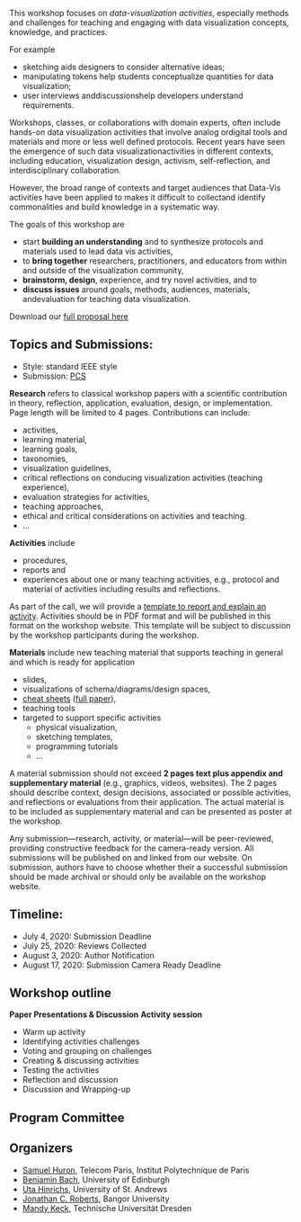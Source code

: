 This workshop focuses on _data-visualization activities_, especially methods and challenges for teaching and engaging with data visualization concepts, knowledge, and practices. 

For example
* sketching aids designers to consider alternative ideas; 
* manipulating tokens help students conceptualize quantities for data visualization; 
* user interviews anddiscussionshelp developers understand requirements. 

Workshops, classes, or collaborations with domain experts, often include hands-on data visualization activities that involve analog ordigital tools and materials and more or less well defined protocols. Recent years have seen the emergence of such data visualizationactivities in different contexts, including education, visualization design, activism, self-reflection, and interdisciplinary collaboration. 

However, the  broad  range of contexts and  target audiences that Data-Vis activities have been applied to makes it difficult to collectand identify commonalities and build knowledge in a systematic way. 

The goals of this workshop are

* start __building an understanding__ and to synthesize protocols and materials used to lead data vis activities,
* to __bring together__ researchers, practitioners, and educators from within and outside of the visualization community,
* __brainstorm, design__, experience, and try novel activities, and to 
* __discuss issues__ around goals, methods, audiences, materials, andevaluation for teaching data visualization.

Download our [full proposal here](VIS2020_Teaching_Workshop.pdf)

## Topics and Submissions: 

* Style: standard IEEE style
* Submission: [PCS](https://new.precisionconference.com)

__Research__ refers to classical workshop papers with a scientific contribution in theory, reflection, application, evaluation, design, or implementation. Page length will be limited to 4 pages. Contributions can include: 
* activities, 
* learning material,
* learning goals,
* taxonomies,
* visualization guidelines,
* critical reflections on conducing visualization activities (teaching experience),
* evaluation strategies for activities, 
* teaching approaches, 
* ethical and critical considerations on activities and teaching.
* ...

__Activities__ include 
* procedures, 
* reports and 
* experiences about one or many teaching activities, e.g., protocol and material of activities including results and reflections. 


As part of the call, we will provide a [template to report and explain an activity](activity-template). Activities should be in PDF format and will be published in this format on the workshop website. This template will be subject to discussion by the workshop participants during the workshop.

__Materials__ include new teaching material that supports teaching in general and which is ready for application 
* slides, 
* visualizations of schema/diagrams/design spaces, 
* [cheat sheets](http://visualizationcheatsheets.github.io) ([full paper](https://visualizationcheatsheets.github.io/Wang2020cheatsheets.pdf)), 
* teaching tools
* targeted to support specific activities 
  * physical visualization, 
  * sketching templates, 
  * programming tutorials
  * ... 
  

A material submission should not exceed __2 pages text plus appendix and supplementary material__ (e.g., graphics, videos, websites). The 2 pages should describe context, design decisions, associated or possible activities, and reflections or evaluations from their application. The actual material is to be included as supplementary material and can be presented as poster at the workshop.

Any submission—research, activity, or material—will be peer-reviewed, providing constructive feedback for the camera-ready version. All submissions will be published on and linked from our website. On submission, authors have to choose whether their a successful submission should be made archival or should only be available on the workshop website.

## Timeline:

* July 4, 2020: Submission Deadline
* July 25, 2020: Reviews Collected
* August 3, 2020: Author Notification
* August 17, 2020: Submission Camera Ready Deadline

## Workshop outline

__Paper Presentations & Discussion__
__Activity session__ 
* Warm up activity
* Identifying activities challenges
* Voting and grouping on challenges
* Creating & discussing activities
* Testing the activities
* Reflection and discussion
* Discussion and Wrapping-up

## Program Committee

<pending>

## Organizers

* [Samuel Huron](https://perso.telecom-paristech.fr/shuron/#!index.md), Telecom Paris, Institut Polytechnique de Paris
* [Benjamin Bach](http://benjbach.me), University of Edinburgh 
* [Uta Hinrichs](http://utahinrichs.de), University of St. Andrews
* [Jonathan C. Roberts](https://www.bangor.ac.uk/computer-science-and-electronic-engineering/staff/jonathan-roberts/en), Bangor University
* [Mandy Keck](http://www.visual-search.org), Technische Universität Dresden





